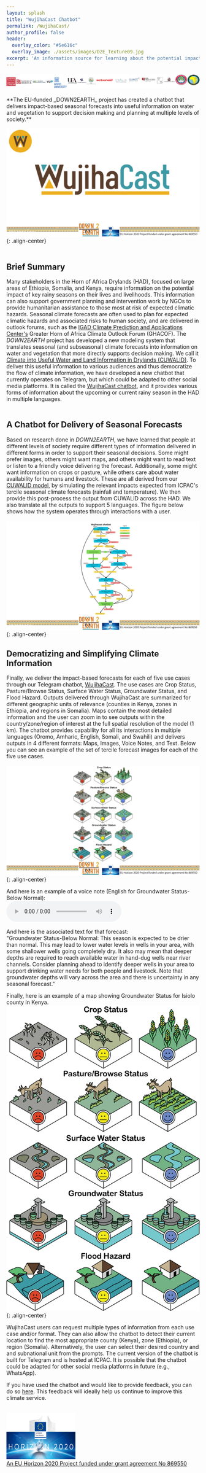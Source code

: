 ```yaml
---
layout: splash
title: "WujihaCast Chatbot"
permalink: /WujihaCast/
author_profile: false
header:
  overlay_color: "#5e616c"
  overlay_image: ./assets/images/D2E_Texture09.jpg
excerpt: 'An information source for learning about the potential impact of seasonal forecasts.<br /><br />' 
---
```

  <img src="/assets/images/Logos3.jpg" alt="CUWALID" class="responsive">
<br /><br />**The EU-funded _DOWN2EARTH_ project has created a chatbot that delivers impact-based seasonal forecasts into useful information on water and vegetation to support decision making and planning at multiple levels of society.**  

![image-center](/assets/images/WujihaCast_title.jpg){: .align-center}<br /><br />
## Brief Summary
Many stakeholders in the Horn of Africa Drylands (HAD), focused on large areas of Ethiopia, Somalia, and Kenya, require information on the potential impact of key rainy seasons on their lives and livelihoods. This information can also support government planning and intervention work by NGOs to provide humanitarian assistance to those most at risk of expected climatic hazards. Seasonal climate forecasts are often used to plan for expected climatic hazards and associated risks to human society, and are delivered in outlook forums, such as the [IGAD Climate Prediction and Applications Center's](https://www.icpac.net/) Greater Horn of Africa Climate Outlook Forum (GHACOF). The _DOWN2EARTH_ project has developed a new modeling system that translates seasonal (and subseasonal) climate forecasts into information on water and vegetation that more directly supports decision making. We call it [Climate into Useful Water and Land Information in Drylands (CUWALID)](https://down2earthproject.org/CUWALID/). To deliver this useful information to various audiences and thus democratize the flow of climate information, we have developed a new chatbot that currently operates on Telegram, but which could be adapted to other social media platforms. It is called the [WujihaCast chatbot](https://t.me/wujihacast), and it provides various forms of information about the upcoming or current rainy season in the HAD in multiple languages.<br /><br /> 

## A Chatbot for Delivery of Seasonal Forecasts<br>
Based on research done in _DOWN2EARTH_, we have learned that people at different levels of society require different types of information delivered in different forms in order to support their seasonal decisions. Some might prefer images, others might want maps, and others might want to read text or listen to a friendly voice delivering the forecast. Additionally, some might want information on crops or pasture, while others care about water availability for humans and livestock. These are all derived from our [CUWALID model](https://down2earthproject.org/CUWALID/), by simulating the relevant impacts expected from ICPAC's tercile seasonal climate forecasts (rainfall and temperature). We then provide this post-process the output from CUWALID across the HAD. We also translate all the outputs to support 5 languages. The figure below shows how the system operates through interactions with a user.<br /><br />
![image-center](/assets/images/wujihacast_schematic.jpg){: .align-center}<br />

## Democratizing and Simplifying Climate Information<br />
Finally, we deliver the impact-based forecasts for each of five use cases through our Telegram chatbot, [WujihaCast](https://t.me/wuhijacast). The use cases are Crop Status, Pasture/Browse Status, Surface Water Status, Groundwater Status, and Flood Hazard. Outputs delivered through WujihaCast are summarized for different geographic units of relevance (counties in Kenya, zones in Ethiopia, and regions in Somalia). Maps contain the most detailed information and the user can zoom in to see outputs within the country/zone/region of interest at the full spatial resolution of the model (1 km). The chatbot provides capability for all its interactions in multiple languages (Oromo, Amharic, English, Somali, and Swahili) and delivers outputs in 4 different formats: Maps, Images, Voice Notes, and Text. Below you can see an example of the set of tercile forecast images for each of the five use cases.<br /><br />
![image-center](/assets/images/glyphs_all.jpg){: .align-center}<br /> 

And here is an example of a voice note (English for Groundwater Status-Below Normal):<br /> 
  <audio controls>
  <source src="/assets/images/GROUNDWATER STATUS_BELOW NORMAL.mp3" type="audio/mp3">
</audio>

And here is the associated text for that forecast:<br />
"Groundwater Status-Below Normal: This season is expected to be drier than normal. This may lead to lower water levels in wells in your area, with some shallower wells going completely dry. It also may mean that deeper depths are required to reach available water in hand-dug wells near river channels. Consider planning ahead to identify deeper wells in your area to support drinking water needs for both people and livestock. Note that groundwater depths will vary across the area and there is uncertainty in any seasonal forecast."<br />

Finally, here is an example of a map showing Groundwater Status for Isiolo county in Kenya.
![image-center](/assets/images/Glyph_set2_labeled.png){: .align-center}<br />

WujihaCast users can request multiple types of information from each use case and/or format. They can also allow the chatbot to detect their current location to find the most appropriate county (Kenya), zone (Ethiopia), or region (Somalia). Alternatively, the user can select their desired country and and subnational unit from the prompts. The current version of the chatbot is built for Telegram and is hosted at ICPAC. It is possible that the chatbot could be adapted for other social media platforms in future (e.g., WhatsApp).<br />

If you have used the chatbot and would like to provide feedback, you can do so [here](https://docs.google.com/forms/d/e/1FAIpQLSePWJtR5W03fG2Mv5SmDgAryx2DuzqJi172a3LYtrqYbdQWeQ/viewform?usp=dialog). This feedback will ideally help us continue to improve this climate service.

<br /><a href="https://ec.europa.eu/programmes/horizon2020/en">
        <img src="/assets/images/H2020-EU-KOM.png" width="180" height="120"><br /><a href="https://cordis.europa.eu/project/id/869550">An EU Horizon 2020 Project funded under grant agreement No 869550</a>